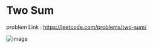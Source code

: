 # Two Sum

problem Link : https://leetcode.com/problems/two-sum/

![image](https://user-images.githubusercontent.com/107335905/173929683-442f11c6-0157-4301-9fac-1adbb074c167.png)

